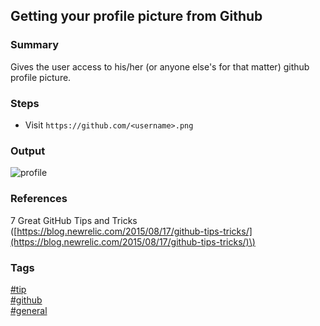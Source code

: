 ## Getting your profile picture from Github

### Summary
Gives the user access to his/her (or anyone else's for that matter) github profile picture.

### Steps
- Visit `https://github.com/<username>.png`

### Output
![profile](https://cloud.githubusercontent.com/assets/19519411/20754883/8f97e978-b6d2-11e6-8380-4bec8eee5cbe.png)  

### References
7 Great GitHub Tips and Tricks \([https://blog.newrelic.com/2015/08/17/github-tips-tricks/](https://blog.newrelic.com/2015/08/17/github-tips-tricks/)\)

### Tags
[#tip](../../tips.md)  
[#github](../github.md)  
[#general](general.md)  
